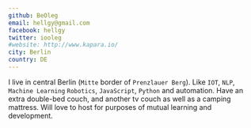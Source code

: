 ```yaml
---
github: BeOleg
email: hellgy@gmail.com
facebook: hellgy
twitter: iooleg
#website: http://www.kapara.io/
city: Berlin
country: DE
---
```


I live in central Berlin (`Mitte` border of `Prenzlauer Berg`).
Like `IOT`, `NLP`, `Machine Learning` `Robotics`, `JavaScript`, `Python` and automation.
Have an extra double-bed couch, and another tv couch as well
as a camping mattress.
Will love to host for purposes of mutual learning and development.

